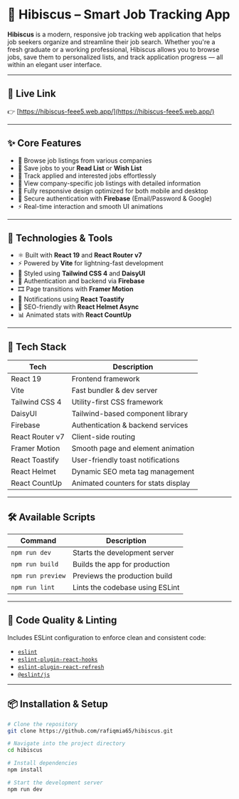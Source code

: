 # 🌺 Hibiscus – Smart Job Tracking App

**Hibiscus** is a modern, responsive job tracking web application that helps job seekers organize and streamline their job search. Whether you're a fresh graduate or a working professional, Hibiscus allows you to browse jobs, save them to personalized lists, and track application progress — all within an elegant user interface.

---

## 🔗 Live Link

👉 [https://hibiscus-feee5.web.app/](https://hibiscus-feee5.web.app/)

---

## ✨ Core Features

- 🔎 Browse job listings from various companies
- 💾 Save jobs to your **Read List** or **Wish List**
- 📌 Track applied and interested jobs effortlessly
- 🏢 View company-specific job listings with detailed information
- 📱 Fully responsive design optimized for both mobile and desktop
- 🔐 Secure authentication with **Firebase** (Email/Password & Google)
- ⚡ Real-time interaction and smooth UI animations

---

## 🚀 Technologies & Tools

- ⚛️ Built with **React 19** and **React Router v7**
- ⚡ Powered by **Vite** for lightning-fast development
- 🎨 Styled using **Tailwind CSS 4** and **DaisyUI**
- 🔐 Authentication and backend via **Firebase**
- 🎞️ Page transitions with **Framer Motion**
- 🔔 Notifications using **React Toastify**
- 🧠 SEO-friendly with **React Helmet Async**
- 📊 Animated stats with **React CountUp**

---

## 📁 Tech Stack

| Tech            | Description                         |
| --------------- | ----------------------------------- |
| React 19        | Frontend framework                  |
| Vite            | Fast bundler & dev server           |
| Tailwind CSS 4  | Utility-first CSS framework         |
| DaisyUI         | Tailwind-based component library    |
| Firebase        | Authentication & backend services   |
| React Router v7 | Client-side routing                 |
| Framer Motion   | Smooth page and element animation   |
| React Toastify  | User-friendly toast notifications   |
| React Helmet    | Dynamic SEO meta tag management     |
| React CountUp   | Animated counters for stats display |

---

## 🛠️ Available Scripts

| Command           | Description                     |
| ----------------- | ------------------------------- |
| `npm run dev`     | Starts the development server   |
| `npm run build`   | Builds the app for production   |
| `npm run preview` | Previews the production build   |
| `npm run lint`    | Lints the codebase using ESLint |

---

## 🧪 Code Quality & Linting

Includes ESLint configuration to enforce clean and consistent code:

- [`eslint`](https://eslint.org/)
- [`eslint-plugin-react-hooks`](https://www.npmjs.com/package/eslint-plugin-react-hooks)
- [`eslint-plugin-react-refresh`](https://www.npmjs.com/package/eslint-plugin-react-refresh)
- [`@eslint/js`](https://www.npmjs.com/package/@eslint/js)

---

## 📦 Installation & Setup

```bash
# Clone the repository
git clone https://github.com/rafiqmia65/hibiscus.git

# Navigate into the project directory
cd hibiscus

# Install dependencies
npm install

# Start the development server
npm run dev

```
